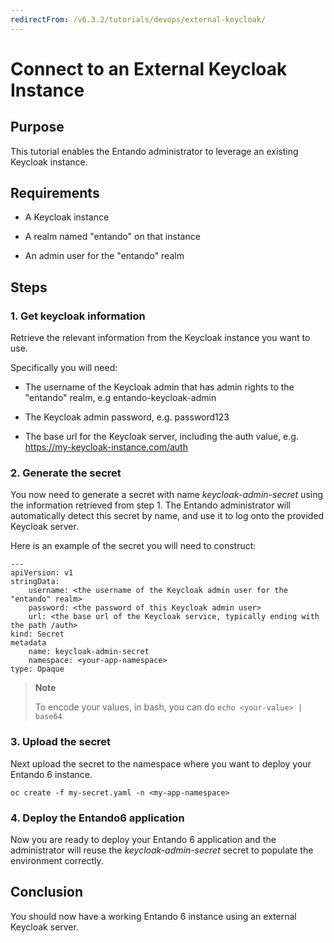```yaml
---
redirectFrom: /v6.3.2/tutorials/devops/external-keycloak/
---
```


# Connect to an External Keycloak Instance

## Purpose

This tutorial enables the Entando administrator to leverage an existing
Keycloak instance.

## Requirements

-   A Keycloak instance

-   A realm named "entando" on that instance

-   An admin user for the "entando" realm

## Steps

### 1. Get keycloak information

Retrieve the relevant information from the Keycloak instance you want to
use.

Specifically you will need:

-   The username of the Keycloak admin that has admin rights to the
    "entando" realm, e.g entando-keycloak-admin

-   The Keycloak admin password, e.g. password123

-   The base url for the Keycloak server, including the auth value, e.g.
    <https://my-keycloak-instance.com/auth>

### 2. Generate the secret

You now need to generate a secret with name *keycloak-admin-secret*
using the information retrieved from step 1. The Entando administrator
will automatically detect this secret by name, and use it to log onto
the provided Keycloak server.

Here is an example of the secret you will need to construct:

    ---
    apiVersion: v1
    stringData:
        username: <the username of the Keycloak admin user for the "entando" realm>
        password: <the password of this Keycloak admin user>
        url: <the base url of the Keycloak service, typically ending with the path /auth>
    kind: Secret
    metadata
        name: keycloak-admin-secret
        namespace: <your-app-namespace>
    type: Opaque

> **Note**
>
> To encode your values, in bash, you can do
> `echo <your-value> | base64`

### 3. Upload the secret

Next upload the secret to the namespace where you want to deploy your
Entando 6 instance.

    oc create -f my-secret.yaml -n <my-app-namespace>

### 4. Deploy the Entando6 application

Now you are ready to deploy your Entando 6 application and the
administrator will reuse the *keycloak-admin-secret* secret to populate
the environment correctly.

## Conclusion

You should now have a working Entando 6 instance using an external
Keycloak server.

